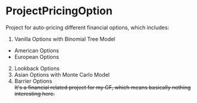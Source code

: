 # ProjectPricingOption
Project for auto-pricing different financial options, which includes:  

1. Vanilla Options with Binomial Tree Model   
  * American Options
  * European Options
2. Lookback Options  
3. Asian Options with Monte Carlo Model  
4. Barrier Options  
~~It's a financial related project for my GF, which means basically nothing interesting here.~~
